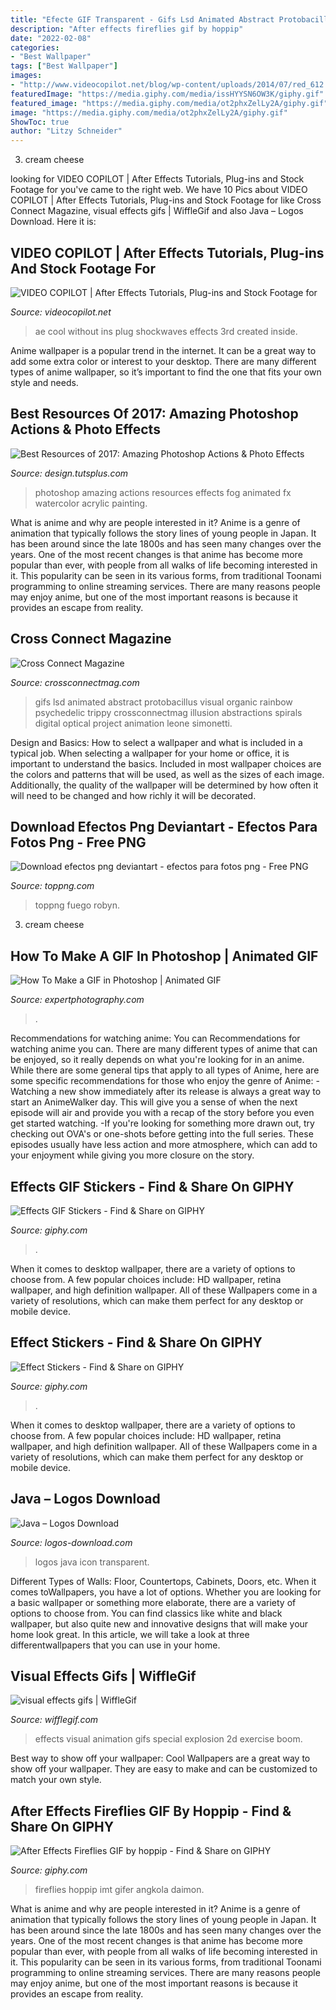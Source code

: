 ```yaml
---
title: "Efecte GIF Transparent - Gifs Lsd Animated Abstract Protobacillus Visual Organic Rainbow Psychedelic Trippy Crossconnectmag Illusion Abstractions Spirals Digital Optical Project Animation Leone Simonetti"
description: "After effects fireflies gif by hoppip"
date: "2022-02-08"
categories:
- "Best Wallpaper"
tags: ["Best Wallpaper"]
images:
- "http://www.videocopilot.net/blog/wp-content/uploads/2014/07/red_612.gif"
featuredImage: "https://media.giphy.com/media/issHYYSN6OW3K/giphy.gif"
featured_image: "https://media.giphy.com/media/ot2phxZelLy2A/giphy.gif"
image: "https://media.giphy.com/media/ot2phxZelLy2A/giphy.gif"
ShowToc: true
author: "Litzy Schneider"
---
```



3. cream cheese 

	

		
looking for VIDEO COPILOT | After Effects Tutorials, Plug-ins and Stock Footage for you've came to the right web. We have 10 Pics about VIDEO COPILOT | After Effects Tutorials, Plug-ins and Stock Footage for like Cross Connect Magazine, visual effects gifs | WiffleGif and also Java – Logos Download. Here it is:
		
    
## VIDEO COPILOT | After Effects Tutorials, Plug-ins And Stock Footage For

<img loading=lazy src="http://www.videocopilot.net/blog/wp-content/uploads/2014/07/red_612.gif" onerror="this.onerror=null;this.src='https://tse3.mm.bing.net/th?id=OIP.lD1yFKtKgpZeWrqG-rkaoQHaEK&amp;pid=15.1';" alt="VIDEO COPILOT | After Effects Tutorials, Plug-ins and Stock Footage for">

_Source: videocopilot.net_

>ae cool without ins plug shockwaves effects 3rd created inside. 

	

Anime wallpaper is a popular trend in the internet. It can be a great way to add some extra color or interest to your desktop. There are many different types of anime wallpaper, so it’s important to find the one that fits your own style and needs.

    
## Best Resources Of 2017: Amazing Photoshop Actions &amp; Photo Effects

<img loading=lazy src="https://cms-assets.tutsplus.com/uploads/users/346/posts/29818/image/best-resources-ps3.jpg" onerror="this.onerror=null;this.src='https://tse4.mm.bing.net/th?id=OIP.1NWwditnF5oefbHw0DiQMgHaH-&amp;pid=15.1';" alt="Best Resources of 2017: Amazing Photoshop Actions &amp; Photo Effects">

_Source: design.tutsplus.com_

>photoshop amazing actions resources effects fog animated fx watercolor acrylic painting. 

	

What is anime and why are people interested in it?
Anime is a genre of animation that typically follows the story lines of young people in Japan. It has been around since the late 1800s and has seen many changes over the years. One of the most recent changes is that anime has become more popular than ever, with people from all walks of life becoming interested in it. This popularity can be seen in its various forms, from traditional Toonami programming to online streaming services. There are many reasons people may enjoy anime, but one of the most important reasons is because it provides an escape from reality.

    
## Cross Connect Magazine

<img loading=lazy src="http://68.media.tumblr.com/64d507c9d26986188b6662f8e7d8687a/tumblr_obidwzX8Z81rv33k2o2_500.gif" onerror="this.onerror=null;this.src='https://tse3.mm.bing.net/th?id=OIP.iOQRheDoNbIwz7A0_c0NUgHaHa&amp;pid=15.1';" alt="Cross Connect Magazine">

_Source: crossconnectmag.com_

>gifs lsd animated abstract protobacillus visual organic rainbow psychedelic trippy crossconnectmag illusion abstractions spirals digital optical project animation leone simonetti. 

	

Design and Basics: How to select a wallpaper and what is included in a typical job.
When selecting a wallpaper for your home or office, it is important to understand the basics. Included in most wallpaper choices are the colors and patterns that will be used, as well as the sizes of each image. Additionally, the quality of the wallpaper will be determined by how often it will need to be changed and how richly it will be decorated.

    
## Download Efectos Png Deviantart - Efectos Para Fotos Png - Free PNG

<img loading=lazy src="https://toppng.com/public/uploads/thumbnail/efectos-png-deviantart-efectos-para-fotos-115628640198yatzuacqf.png" onerror="this.onerror=null;this.src='https://tse1.mm.bing.net/th?id=OIP.ZD6Tf5lfKTBNIFdAMdjW3QAAAA&amp;pid=15.1';" alt="Download efectos png deviantart - efectos para fotos png - Free PNG">

_Source: toppng.com_

>toppng fuego robyn. 

	

3. cream cheese 

    
## How To Make A GIF In Photoshop | Animated GIF

<img loading=lazy src="https://expertphotography.com/wp-content/uploads/2019/10/1.1.jpg" onerror="this.onerror=null;this.src='https://tse2.mm.bing.net/th?id=OIP.L9U5jaU0WYAaAM3vSL3R7wHaEa&amp;pid=15.1';" alt="How To Make a GIF in Photoshop | Animated GIF">

_Source: expertphotography.com_

>. 

	

Recommendations for watching anime: You can
Recommendations for watching anime you can. There are many different types of anime that can be enjoyed, so it really depends on what you're looking for in an anime. While there are some general tips that apply to all types of Anime, here are some specific recommendations for those who enjoy the genre of Anime: 
-Watching a new show immediately after its release is always a great way to start an AnimeWalker day. This will give you a sense of when the next episode will air and provide you with a recap of the story before you even get started watching. 
-If you're looking for something more drawn out, try checking out OVA's or one-shots before getting into the full series. These episodes usually have less action and more atmosphere, which can add to your enjoyment while giving you more closure on the story.

    
## Effects GIF Stickers - Find &amp; Share On GIPHY

<img loading=lazy src="https://media.giphy.com/media/issHYYSN6OW3K/giphy.gif" onerror="this.onerror=null;this.src='https://tse2.mm.bing.net/th?id=OIP._lXRsyWaSglxgN5lLd_W5wHaEM&amp;pid=15.1';" alt="Effects GIF Stickers - Find &amp; Share on GIPHY">

_Source: giphy.com_

>. 

	

When it comes to desktop wallpaper, there are a variety of options to choose from. A few popular choices include: HD wallpaper, retina wallpaper, and high definition wallpaper. All of these Wallpapers come in a variety of resolutions, which can make them perfect for any desktop or mobile device. 

    
## Effect Stickers - Find &amp; Share On GIPHY

<img loading=lazy src="https://media.giphy.com/media/ot2phxZelLy2A/giphy.gif" onerror="this.onerror=null;this.src='https://tse4.mm.bing.net/th?id=OIP.rJgUAKvPNQ-dNKzQwwxJnwHaEp&amp;pid=15.1';" alt="Effect Stickers - Find &amp; Share on GIPHY">

_Source: giphy.com_

>. 

	

When it comes to desktop wallpaper, there are a variety of options to choose from. A few popular choices include: HD wallpaper, retina wallpaper, and high definition wallpaper. All of these Wallpapers come in a variety of resolutions, which can make them perfect for any desktop or mobile device. 

    
## Java – Logos Download

<img loading=lazy src="https://logos-download.com/wp-content/uploads/2016/10/Java_logo_icon.png" onerror="this.onerror=null;this.src='https://tse4.mm.bing.net/th?id=OIP.iIXOmGDzrtTJmdwbn7cGMwHaEJ&amp;pid=15.1';" alt="Java – Logos Download">

_Source: logos-download.com_

>logos java icon transparent. 

	

Different Types of Walls: Floor, Countertops, Cabinets, Doors, etc.
When it comes toWallpapers, you have a lot of options. Whether you are looking for a basic wallpaper or something more elaborate, there are a variety of options to choose from. You can find classics like white and black wallpaper, but also quite new and innovative designs that will make your home look great. In this article, we will take a look at three differentwallpapers that you can use in your home.

    
## Visual Effects Gifs | WiffleGif

<img loading=lazy src="http://33.media.tumblr.com/f626e213e53768f7272917d8901aa583/tumblr_nwginh6GsA1tlc17fo1_r1_1280.gif" onerror="this.onerror=null;this.src='https://tse4.mm.bing.net/th?id=OIP.McOiZWNcI4M1GaR49vLbYAHaEK&amp;pid=15.1';" alt="visual effects gifs | WiffleGif">

_Source: wifflegif.com_

>effects visual animation gifs special explosion 2d exercise boom. 

	

Best way to show off your wallpaper:
Cool Wallpapers are a great way to show off your wallpaper. They are easy to make and can be customized to match your own style.

    
## After Effects Fireflies GIF By Hoppip - Find &amp; Share On GIPHY

<img loading=lazy src="https://media1.giphy.com/media/7TiwUCR8Tg8fe/giphy.gif" onerror="this.onerror=null;this.src='https://tse2.mm.bing.net/th?id=OIP.fEcbDqJyiyj9t08z1DpjhwHaHA&amp;pid=15.1';" alt="After Effects Fireflies GIF by hoppip - Find &amp; Share on GIPHY">

_Source: giphy.com_

>fireflies hoppip imt gifer angkola daimon. 

	

What is anime and why are people interested in it?
Anime is a genre of animation that typically follows the story lines of young people in Japan. It has been around since the late 1800s and has seen many changes over the years. One of the most recent changes is that anime has become more popular than ever, with people from all walks of life becoming interested in it. This popularity can be seen in its various forms, from traditional Toonami programming to online streaming services. There are many reasons people may enjoy anime, but one of the most important reasons is because it provides an escape from reality.

